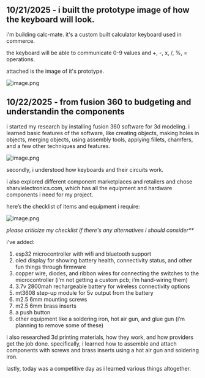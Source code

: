 <!--
  ===================    !!READ THIS NOTICE!!   ====================
  DO NOT edit this file manually. Your changes WILL BE OVERWRITTEN!
  This journal is auto generated and updated by Hack Club Blueprint.
  To edit this file, please edit your journal entries on Blueprint.
  ==================================================================
-->

## 10/21/2025 - i built the prototype image of how the keyboard will look.  

i'm building calc-mate.
it's a custom built calculator keyboard used in commerce.


the keyboard will be able to communicate 0-9 values and +, -, x, /, %, = operations.

attached is the image of it's prototype.

![image.png](https://blueprint.hackclub.com/user-attachments/blobs/proxy/eyJfcmFpbHMiOnsiZGF0YSI6NDA0NywicHVyIjoiYmxvYl9pZCJ9fQ==--14ea3b702c6708a29244555bda86b281e669dbf4/image.png)
  

## 10/22/2025 - from fusion 360 to budgeting and understandin the components  

i started my research by installing fusion 360 software for 3d modeling. i learned basic features of the software, like creating objects, making holes in objects, merging objects, using assembly tools, applying fillets, chamfers, and a few other techniques and features.

![image.png](https://blueprint.hackclub.com/user-attachments/blobs/proxy/eyJfcmFpbHMiOnsiZGF0YSI6NDM1NCwicHVyIjoiYmxvYl9pZCJ9fQ==--08e60e34bda4d3fc2ea5e659b37462912fb2820c/image.png)

secondly, i understood how keyboards and their circuits work.

i also explored different component marketplaces and retailers and chose sharvielectronics.com, which has all the equipment and hardware components i need for my project.

here’s the checklist of items and equipment i require:

![image.png](https://blueprint.hackclub.com/user-attachments/blobs/proxy/eyJfcmFpbHMiOnsiZGF0YSI6NDM1NywicHVyIjoiYmxvYl9pZCJ9fQ==--7934eafc393eae2fd3b0de97c76cc6d9c44109b8/image.png)

_please criticize my checklist if there's any alternatives i should consider**_

i've added:

1. esp32 microcontroller with wifi and bluetooth support
2. oled display for showing battery health, connectivity status, and other fun things through firmware
3. copper wire, diodes, and ribbon wires for connecting the switches to the microcontroller (i’m not getting a custom pcb; i’m hand-wiring them)
4. 3.7v 2800mah rechargeable battery for wireless connectivity options
5. mt3608 step-up module for 5v output from the battery
6. m2.5 6mm mounting screws
7. m2.5 6mm brass inserts
8. a push button
9. other equipment like a soldering iron, hot air gun, and glue gun (i’m planning to remove some of these)


i also researched 3d printing materials, how they work, and how providers get the job done. specifically, i learned how to assemble and attach components with screws and brass inserts using a hot air gun and soldering iron.

lastly, today was a competitive day as i learned various things altogether.  

